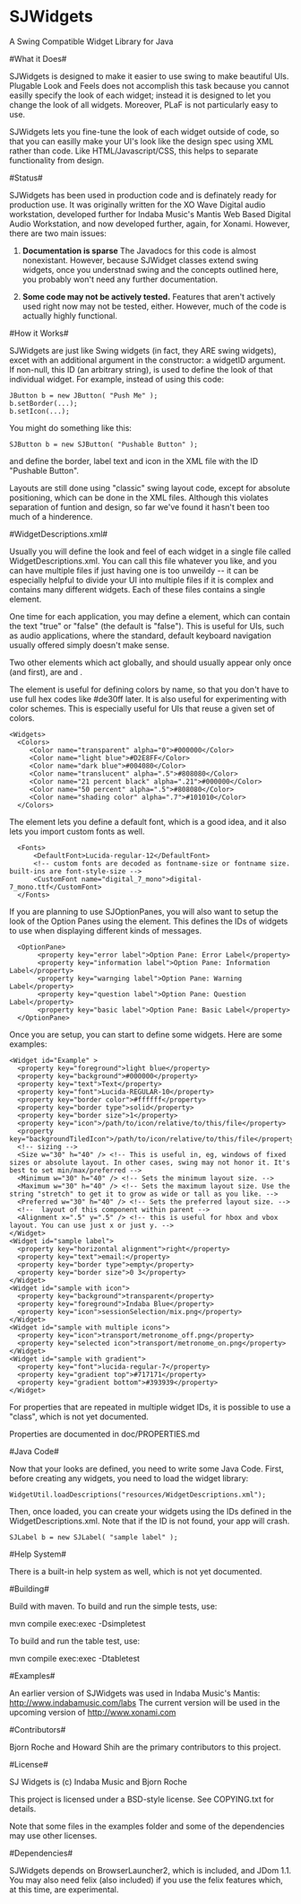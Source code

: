 SJWidgets
=========

A Swing Compatible Widget Library for Java

#What it Does#

SJWidgets is designed to make it easier to use swing to make beautiful UIs. Plugable Look and Feels does
not accomplish this task because you cannot easilly specify the look of each widget; instead it is designed
to let you change the look of all widgets. Moreover, PLaF is not particularly easy to use.

SJWidgets lets you fine-tune the look of each widget outside of code, so that you can
easilly make your UI's look like the design spec using XML rather than code. Like HTML/Javascript/CSS, this
helps to separate functionality from design.

#Status#

SJWidgets has been used in production code and is definately ready for production use. It was originally
written for the XO Wave Digital audio workstation, developed further for Indaba Music's Mantis Web Based
Digital Audio Workstation, and now developed further, again, for Xonami. However, there
are two main issues:

1. **Documentation is sparse** The Javadocs for this code is almost nonexistant.
However, because SJWidget classes extend swing widgets, once you understnad
swing and the concepts outlined here, you probably won't need any further documentation.

2. **Some code may not be actively tested.** Features that aren't actively used right now may not be tested,
either. However, much of the code is actually highly functional.

#How it Works#

SJWidgets are just like Swing widgets (in fact, they ARE swing widgets), excet with an additional argument in the constructor: a widgetID
argument. If non-null, this ID (an arbitrary string), is used to define the look of that individual widget.
For example, instead of using this code:

    JButton b = new JButton( "Push Me" );
    b.setBorder(...);
    b.setIcon(...);

You might do something like this:

    SJButton b = new SJButton( "Pushable Button" );

and define the border, label text and icon in the XML file with the ID "Pushable Button".

Layouts are still done using "classic" swing layout code, except for absolute positioning, which can be done
in the XML files. Although this violates separation of funtion and design, so far we've found it hasn't been
too much of a hinderence.


#WidgetDescriptions.xml#

Usually you will define the look and feel of each widget in a single file called WidgetDescriptions.xml.
You can call this file whatever you like, and you can have multiple files if just having one is too
unweildy -- it can be especially helpful to divide your UI into multiple files if it is complex
and contains many different widgets. Each of these files contains a single <Widgets /> element.

One time for each application, you may define a <DisableFocus /> element, which can contain the text "true"
or "false" (the default is "false"). This is useful for UIs, such as audio applications, where the standard,
default keyboard navigation usually offered simply doesn't make sense.

Two other elements which act globally, and should usually appear only once (and first), are <Colors /> and
<Fonts />. 

The <Colors /> element is useful for defining colors by name, so that you don't have to use full hex codes
like #de30ff later.  It is also useful for experimenting with color schemes. This is especially useful for UIs
that reuse a given set of colors.

    <Widgets>
      <Colors>
         <Color name="transparent" alpha="0">#000000</Color>
         <Color name="light blue">#D2E8FF</Color>
         <Color name="dark blue">#004080</Color>
         <Color name="translucent" alpha=".5">#808080</Color>
         <Color name="21 percent black" alpha=".21">#000000</Color>
         <Color name="50 percent" alpha=".5">#808080</Color>
         <Color name="shading color" alpha=".7">#101010</Color>
      </Colors>

The <Fonts /> element lets you define a default font, which is a good idea, and it also lets you import custom fonts
as well.

      <Fonts>
          <DefaultFont>Lucida-regular-12</DefaultFont>
          <!-- custom fonts are decoded as fontname-size or fontname size. built-ins are font-style-size -->
          <CustomFont name="digital_7_mono">digital-7_mono.ttf</CustomFont>
      </Fonts>

If you are planning to use SJOptionPanes, you will also want to setup the look of the Option Panes using the <OptionPane />
element. This defines the IDs of widgets to use when displaying different kinds of messages.

      <OptionPane>
           <property key="error label">Option Pane: Error Label</property>
           <property key="information label">Option Pane: Information Label</property>
           <property key="warnging label">Option Pane: Warning Label</property>
           <property key="question label">Option Pane: Question Label</property>
           <property key="basic label">Option Pane: Basic Label</property>
      </OptionPane>


Once you are setup, you can start to define some widgets. Here are some examples:

    <Widget id="Example" >
      <property key="foreground">light blue</property>
      <property key="background">#000000</property>
      <property key="text">Text</property>
      <property key="font">Lucida-REGULAR-10</property>
      <property key="border color">#ffffff</property>
      <property key="border type">solid</property>
      <property key="border size">1</property>
      <property key="icon">/path/to/icon/relative/to/this/file</property>
      <property key="backgroundTiledIcon">/path/to/icon/relative/to/this/file</property>
      <!-- sizing -->
      <Size w="30" h="40" /> <!-- This is useful in, eg, windows of fixed sizes or absolute layout. In other cases, swing may not honor it. It's best to set min/max/preferred -->
      <Minimum w="30" h="40" /> <!-- Sets the minimum layout size. -->
      <Maximum w="30" h="40" /> <!-- Sets the maximum layout size. Use the string "stretch" to get it to grow as wide or tall as you like. -->
      <Preferred w="30" h="40" /> <!-- Sets the preferred layout size. -->
      <!--  layout of this component within parent -->
      <Alignment x=".5" y=".5" /> <!-- this is useful for hbox and vbox layout. You can use just x or just y. -->
    </Widget>
    <Widget id="sample label">
      <property key="horizontal alignment">right</property>
      <property key="text">email:</property>
      <property key="border type">empty</property>
      <property key="border size">0 3</property>
    </Widget>
    <Widget id="sample with icon">
      <property key="background">transparent</property>
      <property key="foreground">Indaba Blue</property>
      <property key="icon">sessionSelection/mix.png</property>
    </Widget>
    <Widget id="sample with multiple icons">
      <property key="icon">transport/metronome_off.png</property>
      <property key="selected icon">transport/metronome_on.png</property>
    </Widget>
    <Widget id="sample with gradient">
      <property key="font">lucida-regular-7</property>
      <property key="gradient top">#717171</property>
      <property key="gradient bottom">#393939</property>
    </Widget>

For properties that are repeated in multiple widget IDs, it is possible to use a "class", which is not yet documented.

Properties are documented in doc/PROPERTIES.md

#Java Code#

Now that your looks are defined, you need to write some Java Code. First, before creating any widgets, you
need to load the widget library:

    WidgetUtil.loadDescriptions("resources/WidgetDescriptions.xml");

Then, once loaded, you can create your widgets using the IDs defined in the WidgetDescriptions.xml. Note that
if the ID is not found, your app will crash.

    SJLabel b = new SJLabel( "sample label" );


#Help System#

There is a built-in help system as well, which is not yet documented.


#Building#

Build with maven. To build and run the simple tests, use:

mvn compile exec:exec -Dsimpletest

To build and run the table test, use:

mvn compile exec:exec -Dtabletest


#Examples#

An earlier version of SJWidgets was used in Indaba Music's Mantis: http://www.indabamusic.com/labs
The current version will be used in the upcoming version of http://www.xonami.com

#Contributors#

Bjorn Roche and Howard Shih are the primary contributors to this project.

#License#

SJ Widgets is (c) Indaba Music and Bjorn Roche

This project is licensed under a BSD-style license. See COPYING.txt for details.

Note that some files in the examples folder and some of the dependencies may use other licenses.

#Dependencies#

SJWidgets depends on BrowserLauncher2, which is included, and JDom 1.1. You may also need felix (also included) if you
use the felix features which, at this time, are experimental.
